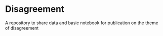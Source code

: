 # Disagreement
A repository to share data and basic notebook for publication on the theme of disagreement
